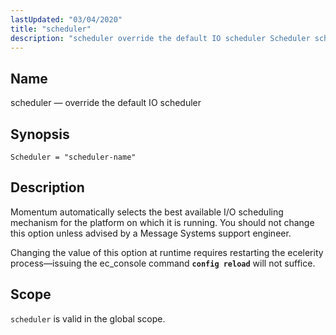 ```yaml
---
lastUpdated: "03/04/2020"
title: "scheduler"
description: "scheduler override the default IO scheduler Scheduler scheduler name Momentum automatically selects the best available I O scheduling mechanism for the platform on which it is running You should not change this option unless advised by a Message Systems support engineer Changing the value of this option at runtime requires..."
---
```


<a name="conf.ref.scheduler"></a> 
## Name

scheduler — override the default IO scheduler

## Synopsis

`Scheduler = "scheduler-name"`

<a name="idp11556832"></a> 
## Description

Momentum automatically selects the best available I/O scheduling mechanism for the platform on which it is running. You should not change this option unless advised by a Message Systems support engineer.

Changing the value of this option at runtime requires restarting the ecelerity process—issuing the ec_console command **`config reload`**         will not suffice.

<a name="idp11560048"></a> 
## Scope

`scheduler` is valid in the global scope.